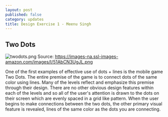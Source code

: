 ```yaml
---
layout: post
published: false
category: updates
title: Design Exercise 1 - Meenu Singh
---
```

## Two Dots
![twodots.png]({{site.baseurl}}/assets/twodots.png)
Source: https://images-na.ssl-images-amazon.com/images/I/51AbCN3UgJL.png

One of the first examples of effective use of dots + lines is the mobile game Two Dots. The entire premise of the game is to connect dots of the same color using lines. Many of the levels reflect and emphasize this premise through their design. There are no other obvious design features within each of the levels and so all of the user's attention is drawn to the dots on their screen which are evenly spaced in a grid like pattern. When the user begins to make connections between the two dots, the other primary visual feature is revealed, lines of the same color as the dots you are connecting. 





